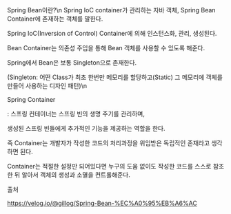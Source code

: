 Spring Bean이란?\n
Spring IoC container가 관리하는 자바 객체, Spring Bean Container에 존재하는 객체를 말한다.

Spring IoC(Inversion of Control) Container에 의해 인스턴스화, 관리, 생성된다.

Bean Container는 의존성 주입을 통해 Bean 객체를 사용할 수 있도록 해준다.

Spring에서 Bean은 보통 Singleton으로 존재한다.

(Singleton: 어떤 Class가 최초 한번만 메모리를 할당하고(Static) 그 메모리에 객체를 만들어 사용하는 디자인 패턴)\n



Spring Container

: 스프링 컨테이너는 스프링 빈의 생명 주기를 관리하며,

생성된 스프링 빈들에게 추가적인 기능을 제공하는 역할을 한다.

즉 Container는 개발자가 작성한 코드의 처리과정을 위임받은 독립적인 존재라고 생각하면 된다.

Container는 적절한 설정만 되어있다면 누구의 도움 없이도 작성한 코드를 스스로 참조한 뒤 알아서 객체의 생성과 소멸을 컨트롤해준다.





출처

https://velog.io/@gillog/Spring-Bean-%EC%A0%95%EB%A6%AC
